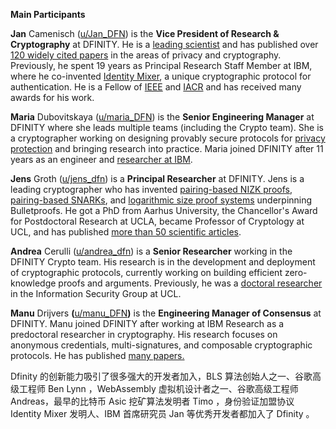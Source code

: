 **Main Participants**

**Jan** Camenisch ([u/Jan_DFN](https://www.reddit.com/u/Jan_DFN/)) is the **Vice President of Research & Cryptography** at DFINITY. He is a [leading scientist](https://scholar.google.com/citations?user=T6esJiIAAAAJ&hl=en) and has published over [120 widely cited papers](https://dblp.org/pers/hd/c/Camenisch:Jan) in the areas of privacy and cryptography. Previously, he spent 19 years as Principal Research Staff Member at IBM, where he co-invented [Identity Mixer](https://www.zurich.ibm.com/identity_mixer/ed), a unique cryptographic protocol for authentication. He is a Fellow of [IEEE](https://www.computer.org/web/awards/technical-jan-camenisch) and [IACR](https://www.iacr.org/fellows/2017/camenisch.html) and has received many awards for his work.

**Maria** Dubovitskaya ([u/maria_DFN](https://www.reddit.com/u/maria_DFN/)) is the **Senior Engineering Manager** at DFINITY where she leads multiple teams (including the Crypto team). She is a cryptographer working on designing provably secure protocols for [privacy protection](https://www.ted.com/talks/maria_dubovitskaya_take_back_control_of_your_personal_data) and bringing research into practice. Maria joined DFINITY after 11 years as an engineer and [researcher at IBM](http://scholar.google.com/citations?user=SyimU5oAAAAJ&hl=en).

**Jens** Groth ([u/jens_dfn](https://www.reddit.com/u/jens_dfn/)) is a **Principal Researcher** at DFINITY. Jens is a leading cryptographer who has invented [pairing-based NIZK proofs](https://link.springer.com/chapter/10.1007%2F11761679_21), [pairing-based SNARKs](https://link.springer.com/chapter/10.1007%2F978-3-642-17373-8_19), and [logarithmic size proof systems](https://link.springer.com/chapter/10.1007%2F978-3-642-17373-8_19) underpinning Bulletproofs. He got a PhD from Aarhus University, the Chancellor's Award for Postdoctoral Research at UCLA, became Professor of Cryptology at UCL, and has published [more than 50 scientific articles](https://scholar.google.com/citations?user=5w0Y9JUAAAAJ&hl=en&oi=ao).

**Andrea** Cerulli ([u/andrea_dfn](https://www.reddit.com/u/andrea_dfn/)) is a **Senior Researcher** working in the DFINITY Crypto team. His research is in the development and deployment of cryptographic protocols, currently working on building efficient zero-knowledge proofs and arguments. Previously, he was a [doctoral researcher](https://scholar.google.co.uk/citations?user=i5sz7Q8AAAAJ&hl=en) in the Information Security Group at UCL.

**Manu** Drijvers **(**[u/manu_DFN](https://www.reddit.com/u/manu_DFN/)**)** is the **Engineering Manager of Consensus** at DFINITY. Manu joined DFINITY after working at IBM Research as a predoctoral researcher in cryptography. His research focuses on anonymous credentials, multi-signatures, and composable cryptographic protocols. He has published [many papers.](https://scholar.google.com/citations?user=yWviyh0AAAAJ&hl=en)



Dfinity 的创新能力吸引了很多强大的开发者加入，BLS 算法创始人之一、谷歌高级工程师 Ben Lynn ，WebAssembly 虚拟机设计者之一、谷歌高级工程师 Andreas，最早的比特币 Asic 挖矿算法发明者 Timo ，身份验证加盟协议 Identity Mixer 发明人、IBM 首席研究员 Jan 等优秀开发者都加入了 Dfinity 。
